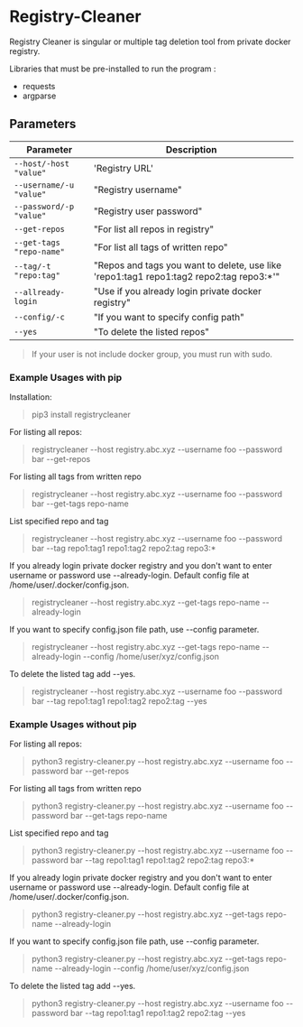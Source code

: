 # Registry-Cleaner

Registry Cleaner is singular or multiple tag deletion tool from private docker registry.

Libraries that must be pre-installed to run the program :
- requests
- argparse

## Parameters
|Parameter                         |Description                                                                            |
|----------------------------------|---------------------------------------------------------------------------------------|
|`--host/-host "value"`            |'Registry URL'                                                                         |
|`--username/-u "value"`           |"Registry username"                                                                    |
|`--password/-p "value"`           |"Registry user password"                                                               |
|`--get-repos`                     |"For list all repos in registry"                                                       |
|`--get-tags "repo-name"`          |"For list all tags of written repo"                                                    |
|`--tag/-t "repo:tag"`             |"Repos and tags you want to delete, use like 'repo1:tag1 repo1:tag2 repo2:tag repo3:*'"|
|`--allready-login`                |"Use if you already login private docker registry"                                     |
|`--config/-c`                     |"If you want to specify config path"                                                   |
|`--yes`                           |"To delete the listed repos"                                                           |



> If your user is not include docker group, you must run with sudo.


### Example Usages with pip

Installation:
> pip3 install registrycleaner

For listing all repos:
> registrycleaner --host registry.abc.xyz --username foo --password bar --get-repos

For listing all tags from written repo
> registrycleaner --host registry.abc.xyz --username foo --password bar --get-tags repo-name

List specified repo and tag
> registrycleaner --host registry.abc.xyz --username foo --password bar --tag repo1:tag1 repo1:tag2 repo2:tag repo3:*

If you already login private docker registry and you don't want to enter username or password use --already-login. Default config file at /home/user/.docker/config.json.
> registrycleaner --host registry.abc.xyz --get-tags repo-name --already-login

If you want to specify config.json file path, use --config parameter.
> registrycleaner --host registry.abc.xyz --get-tags repo-name --already-login --config /home/user/xyz/config.json

To delete the listed tag add --yes.
> registrycleaner --host registry.abc.xyz --username foo --password bar --tag repo1:tag1 repo1:tag2 repo2:tag --yes


### Example Usages without pip

For listing all repos:
> python3 registry-cleaner.py --host registry.abc.xyz --username foo --password bar --get-repos

For listing all tags from written repo
> python3 registry-cleaner.py --host registry.abc.xyz --username foo --password bar --get-tags repo-name

List specified repo and tag
> python3 registry-cleaner.py --host registry.abc.xyz --username foo --password bar --tag repo1:tag1 repo1:tag2 repo2:tag repo3:*

If you already login private docker registry and you don't want to enter username or password use --already-login. Default config file at /home/user/.docker/config.json.
> python3 registry-cleaner.py --host registry.abc.xyz --get-tags repo-name --already-login

If you want to specify config.json file path, use --config parameter.
> python3 registry-cleaner.py --host registry.abc.xyz --get-tags repo-name --already-login --config /home/user/xyz/config.json

To delete the listed tag add --yes.
> python3 registry-cleaner.py --host registry.abc.xyz --username foo --password bar --tag repo1:tag1 repo1:tag2 repo2:tag --yes
